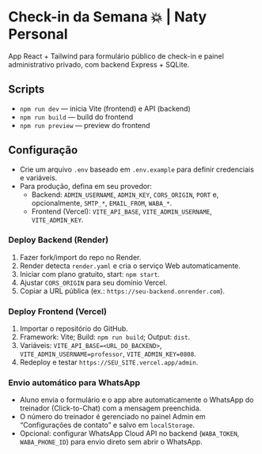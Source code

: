 # Check-in da Semana 💥 | Naty Personal

App React + Tailwind para formulário público de check-in e painel administrativo privado, com backend Express + SQLite.

## Scripts

- `npm run dev` — inicia Vite (frontend) e API (backend)
- `npm run build` — build do frontend
- `npm run preview` — preview do frontend

## Configuração

- Crie um arquivo `.env` baseado em `.env.example` para definir credenciais e variáveis.
- Para produção, defina em seu provedor:
  - Backend: `ADMIN_USERNAME`, `ADMIN_KEY`, `CORS_ORIGIN`, `PORT` e, opcionalmente, `SMTP_*`, `EMAIL_FROM`, `WABA_*`.
  - Frontend (Vercel): `VITE_API_BASE`, `VITE_ADMIN_USERNAME`, `VITE_ADMIN_KEY`.

### Deploy Backend (Render)

1. Fazer fork/import do repo no Render.
2. Render detecta `render.yaml` e cria o serviço Web automaticamente.
3. Iniciar com plano gratuito, start: `npm start`.
4. Ajustar `CORS_ORIGIN` para seu domínio Vercel.
5. Copiar a URL pública (ex.: `https://seu-backend.onrender.com`).

### Deploy Frontend (Vercel)

1. Importar o repositório do GitHub.
2. Framework: Vite; Build: `npm run build`; Output: `dist`.
3. Variáveis: `VITE_API_BASE=<URL_DO_BACKEND>`, `VITE_ADMIN_USERNAME=professor`, `VITE_ADMIN_KEY=0808`.
4. Redeploy e testar `https://SEU_SITE.vercel.app/admin`.

### Envio automático para WhatsApp

- Aluno envia o formulário e o app abre automaticamente o WhatsApp do treinador (Click-to-Chat) com a mensagem preenchida.
- O número do treinador é gerenciado no painel Admin em “Configurações de contato” e salvo em `localStorage`.
- Opcional: configurar WhatsApp Cloud API no backend (`WABA_TOKEN`, `WABA_PHONE_ID`) para envio direto sem abrir o WhatsApp.
